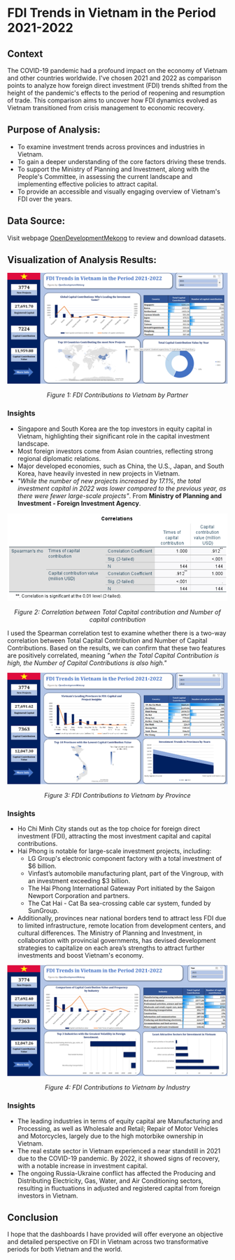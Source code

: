 # FDI Trends in Vietnam in the Period 2021-2022
## Context
The COVID-19 pandemic had a profound impact on the economy of Vietnam and other countries worldwide. I've chosen 2021 and 2022 as comparison points to analyze how foreign direct investment (FDI) trends shifted from the height of the pandemic's effects to the period of reopening and resumption of trade. This comparison aims to uncover how FDI dynamics evolved as Vietnam transitioned from crisis management to economic recovery.
## Purpose of Analysis:

- To examine investment trends across provinces and industries in Vietnam.
- To gain a deeper understanding of the core factors driving these trends.
- To support the Ministry of Planning and Investment, along with the People's Committee, in assessing the current landscape and implementing effective policies to attract capital.
- To provide an accessible and visually engaging overview of Vietnam's FDI over the years.
## Data Source:
Visit webpage [OpenDevelopmentMekong](https://data.opendevelopmentmekong.net/dataset/fdi-investment-in-vietnam-2015-2022) to review and download datasets.
## Visualization of Analysis Results:
![FDI Contributions to Vietnam by Partner](images/FDI_Partner.png)
<p align="center"><em>Figure 1: FDI Contributions to Vietnam by Partner</em></p>

### Insights
- Singapore and South Korea are the top investors in equity capital in Vietnam, highlighting their significant role in the capital investment landscape.
- Most foreign investors come from Asian countries, reflecting strong regional diplomatic relations.
- Major developed economies, such as China, the U.S., Japan, and South Korea, have heavily invested in new projects in Vietnam.
- *"While the number of new projects increased by 17.1%, the total investment capital in 2022 was lower compared to the previous year, as there were fewer large-scale projects"*. From **Ministry of Planning and Investment - Foreign Investment Agency**.
<p align="center">
  <img src="images/Correlation.png" alt="FDI Contributions to Vietnam by Partner" />
</p>

<p align="center"><em>Figure 2: Correlation between Total Capital contribution and Number of capital contribution</em></p>

I used the Spearman correlation test to examine whether there is a two-way correlation between Total Capital Contribution and Number of Capital Contributions. 
Based on the results, we can confirm that these two features are positively correlated, meaning *"when the Total Capital Contribution is high, the Number of Capital Contributions is also high."*

![FDI Contributions to Vietnam by Province](images/FDI_Country.png)


<p align="center"><em>Figure 3: FDI Contributions to Vietnam by Province</em></p>

### Insights
- Ho Chi Minh City stands out as the top choice for foreign direct investment (FDI), attracting the most investment capital and capital contributions.
- Hai Phong is notable for large-scale investment projects, including:
  - LG Group's electronic component factory with a total investment of $6 billion.
  - Vinfast’s automobile manufacturing plant, part of the Vingroup, with an investment exceeding $3 billion.
  - The Hai Phong International Gateway Port initiated by the Saigon Newport Corporation and partners.
  - The Cat Hai - Cat Ba sea-crossing cable car system, funded by SunGroup.
- Additionally, provinces near national borders tend to attract less FDI due to limited infrastructure, remote location from development centers, and cultural differences. The Ministry of Planning and Investment, in collaboration with provincial governments, has devised development strategies to capitalize on each area’s strengths to attract further investments and boost Vietnam's economy.

![FDI Contributions to Vietnam by Industry](images/FDI_Industry.png)

<p align="center"><em>Figure 4: FDI Contributions to Vietnam by Industry</em></p>

### Insights
- The leading industries in terms of equity capital are Manufacturing and Processing, as well as Wholesale and Retail; Repair of Motor Vehicles and Motorcycles, largely due to the high motorbike ownership in Vietnam.
- The real estate sector in Vietnam experienced a near standstill in 2021 due to the COVID-19 pandemic. By 2022, it showed signs of recovery, with a notable increase in investment capital.
- The ongoing Russia-Ukraine conflict has affected the Producing and Distributing Electricity, Gas, Water, and Air Conditioning sectors, resulting in fluctuations in adjusted and registered capital from foreign investors in Vietnam.

## Conclusion
I hope that the dashboards I have provided will offer everyone an objective and detailed perspective on FDI in Vietnam across two transformative periods for both Vietnam and the world.



